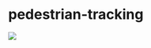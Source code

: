 # pedestrian-tracking

![](https://github.com/vulong1503/pedestrian_tracking/blob/master/ezgif-2-0bbf8c7a00.gif)
